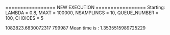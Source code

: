 ================= NEW EXECUTION =================
Starting:
	LAMBDA = 0.8,
	MAXT = 100000,
	NSAMPLINGS = 10,
	QUEUE_NUMBER = 100,
	CHOICES = 5

1082823.6830072317 799987
Mean time is : 1.3535515989725229
